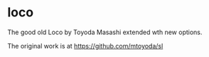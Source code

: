# loco
The good old Loco by Toyoda Masashi extended wth new options.

The original work is at https://github.com/mtoyoda/sl
